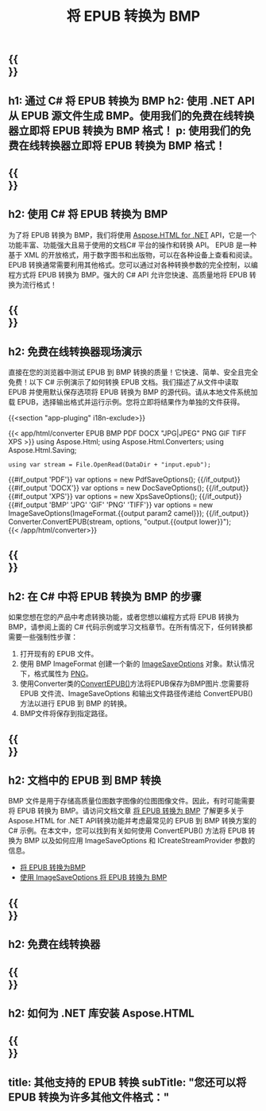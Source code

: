 ﻿---
translation: true
template: /templates/_template-conversion-child.md
title: 将 EPUB 转换为 BMP
description: EPUB 到 BMP C# 转换的示例代码。在 ASP.NET 或任何 .NET 应用程序中轻松使用转换器 API。免费试用在线 EPUB 到 BMP 转换器！
url: /net/conversion/epub-to-bmp/
family: html
platformtag: net
feature: conversion
informat: EPUB
outformat: BMP
otherformats: PDF DOCX XPS GIF JPEG PNG TIFF
---

{{<section banner>}}
---
h1: 通过 C# 将 EPUB 转换为 BMP
h2: 使用 .NET API 从 EPUB 源文件生成 BMP。使用我们的免费在线转换器立即将 EPUB 转换为 BMP 格式！
p: 使用我们的免费在线转换器立即将 EPUB 转换为 BMP 格式！
---

{{<section overview>}}
---
h2: 使用 C# 将 EPUB 转换为 BMP
---

为了将 EPUB 转换为 BMP，我们将使用 [Aspose.HTML for .NET](https://products.aspose.com/html/net/) API，它是一个功能丰富、功能强大且易于使用的文档C# 平台的操作和转换 API。 EPUB 是一种基于 XML 的开放格式，用于数字图书和出版物，可以在各种设备上查看和阅读。 EPUB 转换通常需要利用其他格式。您可以通过对各种转换参数的完全控制，以编程方式将 EPUB 转换为 BMP。强大的 C# API 允许您快速、高质量地将 EPUB 转换为流行格式！

{{<section demos>}}
---
h2: 免费在线转换器现场演示
---

直接在您的浏览器中测试 EPUB 到 BMP 转换的质量！它快速、简单、安全且完全免费！以下 C# 示例演示了如何转换 EPUB 文档。我们描述了从文件中读取 EPUB 并使用默认保存选项将 EPUB 转换为 BMP 的源代码。请从本地文件系统加载 EPUB，选择输出格式并运行示例。您将立即将结果作为单独的文件获得。

{{<section "app-pluging" i18n-exclude>}}

{{< app/html/converter EPUB BMP PDF DOCX "JPG|JPEG" PNG GIF TIFF XPS >}}
using Aspose.Html;
using Aspose.Html.Converters;
using Aspose.Html.Saving;

    using var stream = File.OpenRead(DataDir + "input.epub");
{{#if_output 'PDF'}}
    var options = new PdfSaveOptions();
{{/if_output}}
{{#if_output 'DOCX'}}
    var options = new DocSaveOptions();
{{/if_output}}
{{#if_output 'XPS'}}
    var options = new XpsSaveOptions();
{{/if_output}}
{{#if_output 'BMP' 'JPG' 'GIF' 'PNG' 'TIFF'}}
    var options = new ImageSaveOptions(ImageFormat.{{output param2 camel}});
{{/if_output}}
    Converter.ConvertEPUB(stream, options, "output.{{output lower}}");   
{{< /app/html/converter>}}


{{<section steps>}}
---
h2: 在 C# 中将 EPUB 转换为 BMP 的步骤
---

如果您想在您的产品中考虑转换功能，或者您想以编程方式将 EPUB 转换为 BMP，请参阅上面的 C# 代码示例或学习文档章节。在所有情况下，任何转换都需要一些强制性步骤：
1. 打开现有的 EPUB 文件。
1. 使用 BMP ImageFormat 创建一个新的 [ImageSaveOptions](https://reference.aspose.com/html/net/aspose.html.saving/imagesaveoptions/) 对象。默认情况下，格式属性为 [PNG](https://reference.aspose.com/html/net/aspose.html.rendering.image/imageformat/)。
1. 使用Converter类的[ConvertEPUB()](https://reference.aspose.com/html/net/aspose.html.converters.converter/convertepub/)方法将EPUB保存为BMP图片.您需要将 EPUB 文件流、ImageSaveOptions 和输出文件路径传递给 ConvertEPUB() 方法以进行 EPUB 到 BMP 的转换。
1. BMP文件将保存到指定路径。

{{<section documentation>}}
---
h2: 文档中的 EPUB 到 BMP 转换
---

BMP 文件是用于存储高质量位图数字图像的位图图像文件。因此，有时可能需要将 EPUB 转换为 BMP。请访问文档文章 [将 EPUB 转换为 BMP](https://docs.aspose.com/html/net/converting-between-formats/html-to-bmp/) 了解更多关于 Aspose.HTML for .NET API转换功能并考虑最常见的 EPUB 到 BMP 转换方案的 C# 示例。在本文中，您可以找到有关如何使用 ConvertEPUB() 方法将 EPUB 转换为 BMP 以及如何应用 ImageSaveOptions 和 ICreateStreamProvider 参数的信息。
  - <a href="https://docs.aspose.com/html/net/converting-between-formats/epub-to-bmp/#convert-epub-to-bmp" target="_blank">将 EPUB 转换为BMP</a>
  - <a href="https://docs.aspose.com/html/net/converting-between-formats/epub-to-bmp/#convert-epub-to-bmp-using-imagesaveoptions" target="_blank" >使用 ImageSaveOptions 将 EPUB 转换为 BMP</a>



{{<section online-converters>}}
---
h2: 免费在线转换器
---

{{<section get-started>}}
---
h2: 如何为 .NET 库安装 Aspose.HTML
---

{{<section other-conversions>}}
---
title: 其他支持的 EPUB 转换
subTitle: "您还可以将 EPUB 转换为许多其他文件格式："
---